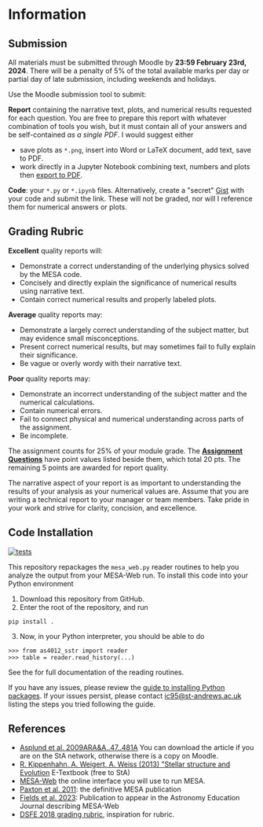 # Information

## Submission

All materials must be submitted through Moodle by **23:59 February 23rd, 2024**. There will be a penalty of 5% of the total available marks per day or partial day of late submission, including weekends and holidays.

Use the Moodle submission tool to submit:

**Report** containing the narrative text, plots, and numerical results requested for each question. You are free to prepare this report with whatever combination of tools you wish, but it must contain all of your answers and be self-contained *as a single PDF*. I would suggest either
* save plots as `*.png`, insert into Word or LaTeX document, add text, save to PDF.
* work directly in a Jupyter Notebook combining text, numbers and plots then [export to PDF](https://jupyterlab.readthedocs.io/en/stable/user/export.html).

**Code**: your `*.py` or `*.ipynb` files. Alternatively, create a "secret" [Gist](https://gist.github.com/) with your code and submit the link. These will not be graded, nor will I reference them for numerical answers or plots.

## Grading Rubric

**Excellent** quality reports will:
* Demonstrate a correct understanding of the underlying physics solved by the MESA code.
* Concisely and directly explain the significance of numerical results using narrative text.
* Contain correct numerical results and properly labeled plots.

**Average** quality reports may:
* Demonstrate a largely correct understanding of the subject matter, but may evidence small misconceptions.
* Present correct numerical results, but may sometimes fail to fully explain their significance.
* Be vague or overly wordy with their narrative text.

**Poor** quality reports may:
* Demonstrate an incorrect understanding of the subject matter and the numerical calculations.
* Contain numerical errors.
* Fail to connect physical and numerical understanding across parts of the assignment.
* Be incomplete.

The assignment counts for 25% of your module grade. The [**Assignment Questions**](assignment.md) have point values listed beside them, which total 20 pts. The remaining 5 points are awarded for report quality.

The narrative aspect of your report is as important to understanding the results of your analysis as your numerical values are. Assume that you are writing a technical report to your manager or team members. Take pride in your work and strive for clarity, concision, and excellence.

## Code Installation

[![tests](https://github.com/iancze/AS4012-MESA/actions/workflows/tests.yml/badge.svg)](https://github.com/iancze/AS4012-MESA/actions/workflows/tests.yml)

This repository repackages the `mesa_web.py` reader routines to help you analyze the output from your MESA-Web run. To install this code into your Python environment

1. Download this repository from GitHub.
2. Enter the root of the repository, and run 
```
pip install .
```
3. Now, in your Python interpreter, you should be able to do
```
>>> from as4012_sstr import reader
>>> table = reader.read_history(...)
```

See the [](api.md) for full documentation of the reading routines.

If you have any issues, please review the [guide to installing Python packages](https://packaging.python.org/en/latest/tutorials/installing-packages/). If your issues persist, please contact <ic95@st-andrews.ac.uk> listing the steps you tried following the guide.

## References

* [Asplund et al. 2009ARA&A..47..481A](https://ui.adsabs.harvard.edu/abs/2009ARA%26A..47..481A/abstract) You can download the article if you are on the StA network, otherwise there is a copy on Moodle.  
* [R. Kippenhahn, A. Weigert, A. Weiss (2013) "Stellar structure and Evolution](https://sta.rl.talis.com/link?url=https%3A%2F%2Fdoi-org.ezproxy.st-andrews.ac.uk%2F10.1007%2F978-3-642-30304-3&sig=fdcd1071b225a1cf90b44eda5279280c95987ab43c127ec62127524cf667c523) E-Textbook (free to StA)
* [MESA-Web](http://user.astro.wisc.edu/~townsend/static.php?ref=mesa-web) the online interface you will use to run MESA.
* [Paxton et al. 2011](https://ui.adsabs.harvard.edu/abs/2011ApJS..192....3P/abstract): the definitive MESA publication
* [Fields et al. 2023](https://ui.adsabs.harvard.edu/abs/2023arXiv230915930F/abstract): Publication to appear in the Astronomy Education Journal describing MESA-Web
* [DSFE 2018 grading rubric](https://matthew-brett.github.io/dsfe/projects/rubric), inspiration for rubric.